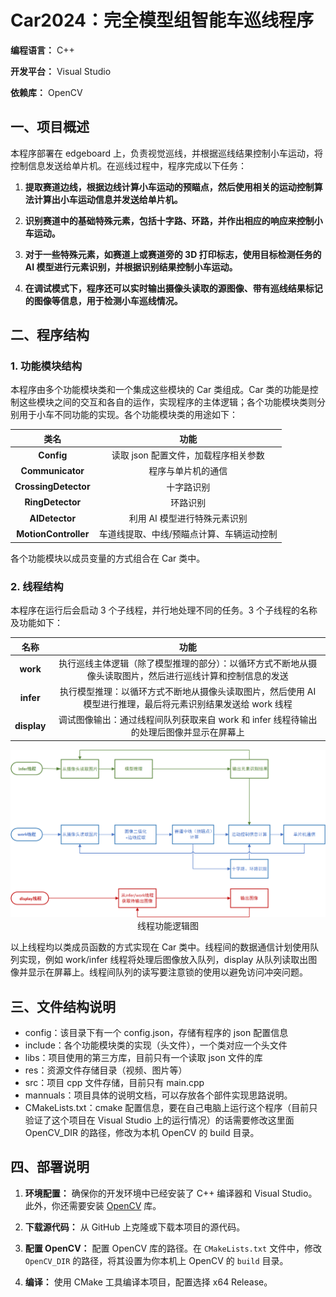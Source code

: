# Car2024：完全模型组智能车巡线程序

**编程语言：** C++

**开发平台：** Visual Studio

**依赖库：** OpenCV

## 一、项目概述

本程序部署在 edgeboard 上，负责视觉巡线，并根据巡线结果控制小车运动，将控制信息发送给单片机。在巡线过程中，程序完成以下任务：

1. **提取赛道边线，根据边线计算小车运动的预瞄点，然后使用相关的运动控制算法计算出小车运动信息并发送给单片机。**

2. **识别赛道中的基础特殊元素，包括十字路、环路，并作出相应的响应来控制小车运动。**

3. **对于一些特殊元素，如赛道上或赛道旁的 3D 打印标志，使用目标检测任务的 AI 模型进行元素识别，并根据识别结果控制小车运动。**

4. **在调试模式下，程序还可以实时输出摄像头读取的源图像、带有巡线结果标记的图像等信息，用于检测小车巡线情况。**

## 二、程序结构

### 1. 功能模块结构

本程序由多个功能模块类和一个集成这些模块的 Car 类组成。Car 类的功能是控制这些模块之间的交互和各自的运作，实现程序的主体逻辑；各个功能模块类则分别用于小车不同功能的实现。各个功能模块类的用途如下：

|         类名         |                   功能                    |
| :------------------: | :---------------------------------------: |
|      **Config**      |   读取 json 配置文件，加载程序相关参数    |
|   **Communicator**   |            程序与单片机的通信             |
| **CrossingDetector** |                十字路识别                 |
|   **RingDetector**   |                 环路识别                  |
|    **AIDetector**    |       利用 AI 模型进行特殊元素识别        |
| **MotionController** | 车道线提取、中线/预瞄点计算、车辆运动控制 |

各个功能模块以成员变量的方式组合在 Car 类中。

### 2. 线程结构

本程序在运行后会启动 3 个子线程，并行地处理不同的任务。3 个子线程的名称及功能如下：

|    名称     |                                                     功能                                                     |
| :---------: | :----------------------------------------------------------------------------------------------------------: |
|  **work**   |  执行巡线主体逻辑（除了模型推理的部分）：以循环方式不断地从摄像头读取图片，然后进行巡线计算和控制信息的发送  |
|  **infer**  | 执行模型推理：以循环方式不断地从摄像头读取图片，然后使用 AI 模型进行推理，最后将元素识别结果发送给 work 线程 |
| **display** |           调试图像输出：通过线程间队列获取来自 work 和 infer 线程待输出的处理后图像并显示在屏幕上            |

<img src="res/car2024_thread.png" style="zoom:50%;" >

<center>线程功能逻辑图</center>

以上线程均以类成员函数的方式实现在 Car 类中。线程间的数据通信计划使用队列实现，例如 work/infer 线程将处理后图像放入队列，display 从队列读取出图像并显示在屏幕上。线程间队列的读写要注意锁的使用以避免访问冲突问题。

## 三、文件结构说明

- config：该目录下有一个 config.json，存储有程序的 json 配置信息
- include：各个功能模块类的实现（头文件），一个类对应一个头文件
- libs：项目使用的第三方库，目前只有一个读取 json 文件的库
- res：资源文件存储目录（视频、图片等）
- src：项目 cpp 文件存储，目前只有 main.cpp
- mannuals：项目具体的说明文档，可以存放各个部件实现思路说明。
- CMakeLists.txt：cmake 配置信息，要在自己电脑上运行这个程序（目前只验证了这个项目在 Visual Studio 上的运行情况）的话需要修改这里面 OpenCV_DIR 的路径，修改为本机 OpenCV 的 build 目录。

## 四、部署说明

1. **环境配置：** 确保你的开发环境中已经安装了 C++ 编译器和 Visual Studio。此外，你还需要安装 [OpenCV](https://opencv.org/releases) 库。

2. **下载源代码：** 从 GitHub 上克隆或下载本项目的源代码。

3. **配置 OpenCV：** 配置 OpenCV 库的路径。在 `CMakeLists.txt` 文件中，修改 `OpenCV_DIR` 的路径，将其设置为你本机上 OpenCV 的 `build` 目录。

4. **编译：** 使用 CMake 工具编译本项目，配置选择 x64 Release。
